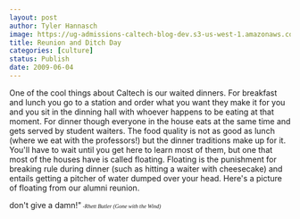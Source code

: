 ```yaml
---
layout: post
author: Tyler Hannasch
image: https://ug-admissions-caltech-blog-dev.s3-us-west-1.amazonaws.com/old_pictures/caltech_as_it_happens/6a0105349b8251970b01156fc8169f970c.jpg
title: Reunion and Ditch Day
categories: [culture]
status: Publish
date: 2009-06-04
---
```


One of the cool things about Caltech is our waited dinners. For breakfast and lunch you go to a station and order what you want they make it for you and you sit in the dinning hall with whoever happens to be eating at that moment. For dinner though everyone in the house eats at the same time and gets served by student waiters. The food quality is not as good as lunch (where we eat with the professors!) but the dinner traditions make up for it. You'll have to wait until you get here to learn most of them, but one that most of the houses have is called floating. Floating is the punishment for breaking rule during dinner (such as hitting a waiter with cheesecake) and entails getting a pitcher of water dumped over your head. Here's a picture of floating from our alumni reunion.

don't give a damn!"<span style="font-style: italic; font-size: 10px; font-family: Trebuchet MS;"> -Rhett Butler (Gone with the Wind)

